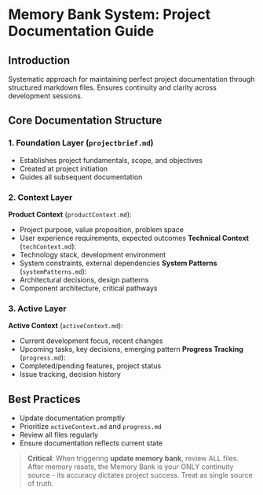 # Memory Bank System: Project Documentation Guide
## Introduction 
Systematic approach for maintaining perfect project documentation through structured markdown files. Ensures continuity and clarity across development sessions.
## Core Documentation Structure
### 1. Foundation Layer (`projectbrief.md`)
- Establishes project fundamentals, scope, and objectives
- Created at project initiation
- Guides all subsequent documentation
### 2. Context Layer
**Product Context** (`productContext.md`):
- Project purpose, value proposition, problem space
- User experience requirements, expected outcomes
**Technical Context** (`techContext.md`):
- Technology stack, development environment
- System constraints, external dependencies
**System Patterns** (`systemPatterns.md`):
- Architectural decisions, design patterns
- Component architecture, critical pathways
### 3. Active Layer
**Active Context** (`activeContext.md`):
- Current development focus, recent changes
- Upcoming tasks, key decisions, emerging pattern
**Progress Tracking** (`progress.md`):
- Completed/pending features, project status
- Issue tracking, decision history
## Best Practices
- Update documentation promptly  
- Prioritize `activeContext.md` and `progress.md`  
- Review all files regularly  
- Ensure documentation reflects current state  
> **Critical**: When triggering **update memory bank**, review ALL files. After memory resets, the Memory Bank is your ONLY continuity source - its accuracy dictates project success. Treat as single source of truth.
